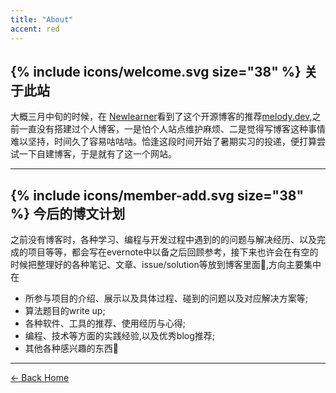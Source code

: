 ```yaml
---
title: "About"
accent: red
---
```


## {% include icons/welcome.svg size="38" %} 关于此站

大概三月中旬的时候，在 <a href="https://t.me/NewlearnerGroup" class="uno" target="_blank" rel="noreferrer">Newlearner</a>看到了这个开源博客的推荐<a href="https://github.com/pixelyunicorn/melody.dev" class="uno" target="_blank" rel="noreferrer">melody.dev</a>,之前一直没有搭建过个人博客，一是怕个人站点维护麻烦、二是觉得写博客这种事情难以坚持，时间久了容易咕咕咕。恰逢这段时间开始了暑期实习的投递，便打算尝试一下自建博客，于是就有了这一个网站。


---

## {% include icons/member-add.svg size="38" %} <yeet>今后的博文计划</yeet>

之前没有博客时，各种学习、编程与开发过程中遇到的的问题与解决经历、以及完成的项目等等，都会写在evernote中以备之后回顾参考，接下来也许会在有空的时候把整理好的各种笔记、文章、issue/solution等放到博客里面📔,方向主要集中在

- 所参与项目的介绍、展示以及具体过程、碰到的问题以及对应解决方案等;
- 算法题目的write up;
- 各种软件、工具的推荐、使用经历与心得;
- 编程、技术等方面的实践经验,以及优秀blog推荐;
- 其他各种感兴趣的东西👀

---

<a href="/" class="button uno">← Back Home</a>
